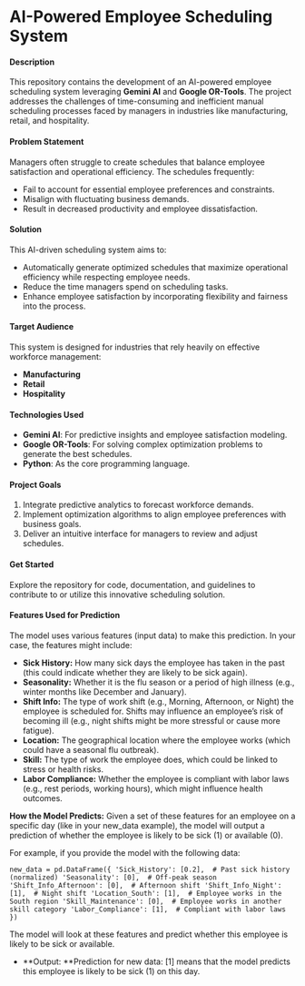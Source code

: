 # **AI-Powered Employee Scheduling System**

#### **Description**
This repository contains the development of an AI-powered employee scheduling system leveraging **Gemini AI** and **Google OR-Tools**. The project addresses the challenges of time-consuming and inefficient manual scheduling processes faced by managers in industries like manufacturing, retail, and hospitality. 

#### **Problem Statement**
Managers often struggle to create schedules that balance employee satisfaction and operational efficiency. The schedules frequently:
- Fail to account for essential employee preferences and constraints.
- Misalign with fluctuating business demands.
- Result in decreased productivity and employee dissatisfaction.

#### **Solution**
This AI-driven scheduling system aims to:
- Automatically generate optimized schedules that maximize operational efficiency while respecting employee needs.
- Reduce the time managers spend on scheduling tasks.
- Enhance employee satisfaction by incorporating flexibility and fairness into the process.

#### **Target Audience**
This system is designed for industries that rely heavily on effective workforce management:
- **Manufacturing**
- **Retail**
- **Hospitality**

#### **Technologies Used**
- **Gemini AI**: For predictive insights and employee satisfaction modeling.
- **Google OR-Tools**: For solving complex optimization problems to generate the best schedules.
- **Python**: As the core programming language.

#### **Project Goals**
1. Integrate predictive analytics to forecast workforce demands.
2. Implement optimization algorithms to align employee preferences with business goals.
3. Deliver an intuitive interface for managers to review and adjust schedules.

#### **Get Started**
Explore the repository for code, documentation, and guidelines to contribute to or utilize this innovative scheduling solution.

#### **Features Used for Prediction**
The model uses various features (input data) to make this prediction. In your case, the features might include:

- **Sick History:** How many sick days the employee has taken in the past (this could indicate whether they are likely to be sick again).
- **Seasonality:** Whether it is the flu season or a period of high illness (e.g., winter months like December and January).
- **Shift Info:** The type of work shift (e.g., Morning, Afternoon, or Night) the employee is scheduled for. Shifts may influence an employee’s risk of becoming ill (e.g., night shifts might be more stressful or cause more fatigue).
- **Location:** The geographical location where the employee works (which could have a seasonal flu outbreak).
- **Skill:** The type of work the employee does, which could be linked to stress or health risks.
- **Labor Compliance:** Whether the employee is compliant with labor laws (e.g., rest periods, working hours), which might influence health outcomes.

**How the Model Predicts:**
Given a set of these features for an employee on a specific day (like in your new_data example), the model will output a prediction of whether the employee is likely to be sick (1) or available (0).

For example, if you provide the model with the following data:

`new_data = pd.DataFrame({
    'Sick_History': [0.2],  # Past sick history (normalized)
    'Seasonality': [0],  # Off-peak season
    'Shift_Info_Afternoon': [0],  # Afternoon shift
    'Shift_Info_Night': [1],  # Night shift
    'Location_South': [1],  # Employee works in the South region
    'Skill_Maintenance': [0],  # Employee works in another skill category
    'Labor_Compliance': [1],  # Compliant with labor laws
})`

The model will look at these features and predict whether this employee is likely to be sick or available.
- **Output: **Prediction for new data: [1] means that the model predicts this employee is likely to be sick (1) on this day.
